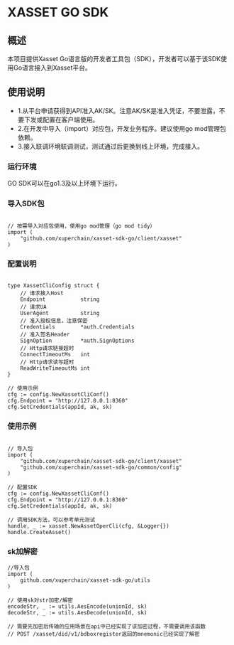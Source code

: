 # XASSET GO SDK

## 概述

本项目提供Xasset Go语言版的开发者工具包（SDK），开发者可以基于该SDK使用Go语言接入到Xasset平台。

## 使用说明

- 1.从平台申请获得到API准入AK/SK。注意AK/SK是准入凭证，不要泄露，不要下发或配置在客户端使用。
- 2.在开发中导入（import）对应包，开发业务程序。建议使用go mod管理包依赖。
- 3.接入联调环境联调测试，测试通过后更换到线上环境，完成接入。

### 运行环境

GO SDK可以在go1.3及以上环境下运行。

### 导入SDK包

```

// 按需导入对应包使用，使用go mod管理（go mod tidy）
import (
    "github.com/xuperchain/xasset-sdk-go/client/xasset"
)

```

### 配置说明

```

type XassetCliConfig struct {
    // 请求接入Host
    Endpoint           string
    // 请求UA
    UserAgent          string
    // 准入授权信息，注意保密
    Credentials        *auth.Credentials
    // 准入签名Header
    SignOption         *auth.SignOptions
    // Http请求链接超时
    ConnectTimeoutMs   int
    // Http请求读写超时
    ReadWriteTimeoutMs int
}

// 使用示例
cfg := config.NewXassetCliConf()
cfg.Endpoint = "http://127.0.0.1:8360"
cfg.SetCredentials(appId, ak, sk)

```

### 使用示例

```

// 导入包
import (
    "github.com/xuperchain/xasset-sdk-go/client/xasset"        
    "github.com/xuperchain/xasset-sdk-go/common/config"
)

// 配置SDK
cfg := config.NewXassetCliConf()
cfg.Endpoint = "http://127.0.0.1:8360"
cfg.SetCredentials(appId, ak, sk)

// 调用SDK方法，可以参考单元测试
handle, _ := xasset.NewAssetOperCli(cfg, &Logger{})
handle.CreateAsset()

```

### sk加解密
```
//导入包
import (
    github.com/xuperchain/xasset-sdk-go/utils
)

// 使用sk对str加密/解密
encodeStr, _ := utils.AesEncode(unionId, sk)
decodeStr, _ := utils.AesDecode(unionId, sk)

// 需要先加密后传输的应用场景在api中已经实现了该加密过程，不需要调用该函数
// POST /xasset/did/v1/bdboxregister返回的mnemonic已经实现了解密
```